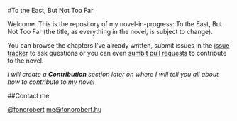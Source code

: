 #To the East, But Not Too Far

Welcome. This is the repository of my novel-in-progress: To the East, But Not Too Far (the title, as everything in the novel, is subject to change).

You can browse the chapters I've already written, submit issues in the [issue tracker](https://github.com/fonorobert/NaNoWriMo/issues) to ask questions or you can even [sumbit pull requests](https://github.com/fonorobert/NaNoWriMo/pulls) to contribute to the novel.

*I will create a **Contribution** section later on where I will tell you all about how to contribute to my novel*

##Contact me

[@fonorobert](http://twitter.com/fonorobert)
[me@fonorobert.hu](mailto:me@fonorobert.hu)
